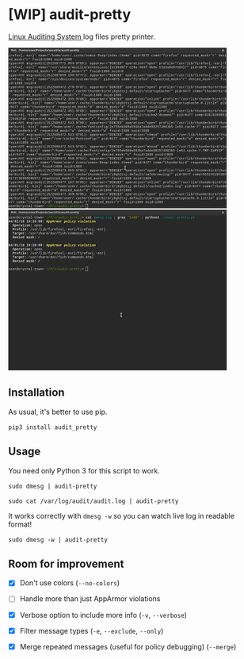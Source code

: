 [WIP] audit-pretty
====================

[Linux Auditing System ](https://linux.dit.net/man/8/auditd) log files pretty printer.

![Screenshot of raw log](raw.png) ![Screenshoot of log processed by this script](pretty.png)


Installation
------------------------

As usual, it's better to use pip.
```
pip3 install audit_pretty
```

Usage
------------------------

You need only Python 3 for this script to work.

```
sudo dmesg | audit-pretty
```
```
sudo cat /var/log/audit/audit.log | audit-pretty
```

It works correctly with `dmesg -w` so you can watch live log in readable
format!
```
sudo dmesg -w | audit-pretty
```

Room for improvement
------------------------

- [x] Don't use colors (`--no-colors`)
- [ ] Handle more than just AppArmor violations
- [x] Verbose option to include more info (`-v`, `--verbose`)
- [x] Filter message types (`-e`, `--exclude`, `--only`)
- [x] Merge repeated messages (useful for policy debugging) (`--merge`)

